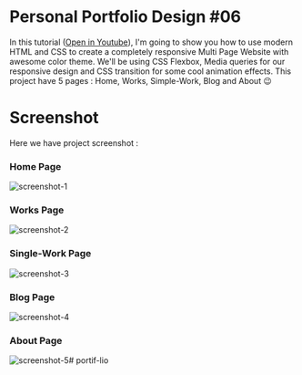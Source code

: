 # Personal Portfolio Design #06
In this tutorial ([Open in Youtube](https://youtu.be/oU_iMhi1Ado)), I'm going to show you how to use modern HTML and CSS to create a completely responsive Multi Page Website with awesome color theme. We'll be using CSS Flexbox, Media queries for our responsive design and CSS  transition for some cool animation effects. This project have 5 pages : Home, Works, Simple-Work, Blog and About 😉

# Screenshot
Here we have project screenshot :

### Home Page
![screenshot-1](screenshots/index.png)
### Works Page
![screenshot-2](screenshots/works.png)
### Single-Work Page
![screenshot-3](screenshots/single-work.png)
### Blog Page
![screenshot-4](screenshots/blog.png)
### About Page
![screenshot-5](screenshots/about.png)#   p o r t i f - l i o  
 
